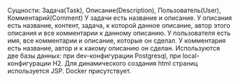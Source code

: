 Сущности: Задача(Task), Описание(Description), Пользователь(User), Комментарий(Comment)
У задачи есть название и описание.
У описания есть название, контент, задача, к которой данное описание, автор этого описания и все комментарии к данному описанию.
У пользователя есть имя, все комментарии и описание, которые он сделал.
У комментария есть название, автор и к какому описанию он сделан.
Используются две базы данных: при dev-конфигурации Postgresql, при local-конфигурации H2.
Для динамического создания html страниц используется JSP.
Docker присутствует.
